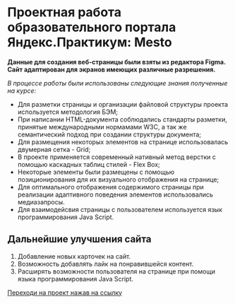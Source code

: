 
# Проектная работа образовательного портала Яндекс.Практикум: Mesto

**Данные для создания веб-страницы были взяты из редактора Figma. Сайт адаптирован для экранов имеющих различные разрешения.**

_В процессе работы были использованы следующие знания полученные на курсе:_

* Для разметки страницы и организации файловой структуры проекта используется методология БЭМ;
* При написании HTML-документа соблюдались стандарты разметки, принятые международными нормамами W3C, а так же семантический подход при создании структуры документа;
* Для размещения некоторых элементов на странице использовалась двумерная сетка - Grid;
* В проекте применяется современный нативный метод верстки с помощью каскадных таблиц стилей - Flex Box;
* Некоторые элементы были размещены с помощью позиционирования для их визуального отображения на странице;
* Для оптимального отображения содержимого страницы при реализации адаптивного поведения элементов использовались медиазапросы.
* Для взаимодейсвия страницы с пользователем используется язык программирования Java Script.

## Дальнейшие улучшения сайта

1. Добавление новых карточек на сайт.
2. Возможность добавлять лайк на понравившейся контент.
3. Расширять возможности пользователя на странице при помощи языка программирования Java Script.

[Переходи на проект нажав на ссылку]()

